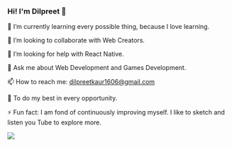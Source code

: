 ### Hi! I'm Dilpreet 👋 


 🌱 I’m currently learning every possible thing, because I love learning. 
 
 👯 I’m looking to collaborate with Web Creators.
 
 🤔 I’m looking for help with React Native.
 
 💬 Ask me about Web Development and Games Development.
 
 📫 How to reach me: dilpreetkaur1606@gmail.com
 
 🎯 To do my best in every opportunity.
 
 ⚡ Fun fact: I am fond of continuously improving myself. I like to sketch and listen you Tube to explore more.

<img src="https://github-readme-stats.vercel.app/api?username=DilpreetKaur16&&show_icons=true&title_color=ffffff&icon_color=ff4500&text_color=daf7dc&bg_color=151515">
